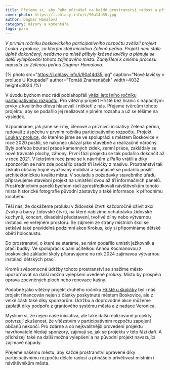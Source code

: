 ```yaml
---
title: Přejeme si, aby PaRo přinášel na každé prostranství radost a přívětivost
cover-photo: https://i.ohlasy.info/i/90a14d35.jpg
author: Dagmar Hamalová
category: názory a komentáře
tags: paro
---
```


*V prvním ročníku boskovického participativního rozpočtu zvítězil projekt Louka v proluce, za kterým stojí iniciativa Zelená peřina. Projekt není stále úplně dokončený, nedávno na místě přibyly krásné lavičky a plánuje se další vylepšování tohoto zajímavého místa. Zamyšlení k celému procesu napsala za Zelenou peřinu Dagmar Hamalová.*

{% photo src="https://i.ohlasy.info/i/90a14d35.jpg" caption="Nové lavičky v proluce U Koupadel" author="Tomáš Znamenáček" width=4032 height=3024 /%}

V úvodu bychom moc rádi poblahopřáli [vítězi letošního ročníku participativního rozpočtu](https://ohlasy.info/clanky/2023/12/vitez-paro.html). Pro vítězný projekt Hřiště bez hranic s nápaditými prvky z kvalitního dřeva hlasovali i někteří z nás. Přejeme tvůrcům tohoto projektu, aby se podařilo jej realizovat v plném rozsahu a už se těšíme na výsledek. 

Vzpomínáme, jak jsme se i my, členové a příznivci iniciativy Zelená peřina, radovali z úspěchu v prvním ročníku participativního rozpočtu. Projekt [Louka v proluce](https://boskovice.pincity.cz/participativni-projekt/12), do kterého jsme se ve spolupráci s městem Boskovice v roce 2020 pustili, se nakonec ukázal jako stavebně a realizačně náročný. Byly potřeba bourací práce kamenných zídek, zemní práce, zakládaly se nové travnaté plochy, záhony. První fázi projektu se tak podařilo dokončit až v roce 2021. V letošním roce jsme se k návrhům z PaRo vrátili a díky sponzorům se nám zde podařilo osadit tři lavičky z masivu. Prostranství tak získalo občany hojně využívaný mobiliář a současně se podařilo posílit architektonickou kvalitu místa. V souladu s požadavky stavebního úřadu připravujeme stavební projekt na umístění dvou až tří informačních panelů. Prostřednictvím panelů bychom rádi zprostředkovali návštěvníkům tohoto místa historické fotografie původní zástavby a také informace  k přírodnímu koloběhu. 

Těší nás, že dokážeme proluku v židovské čtvrti každoročně oživit akcí Zvuky a barvy židovské čtvrti, na které nabízíme ochutnávku židovské kuchyně, koncert, divadelní představení, tvořivé dílny nebo výtvarnou instalaci ve veřejném prostoru. Se zájmem ze strany místních škol se setkává také pravidelná podzimní akce Krokus, kdy si připomínáme dětské oběti holocaustu.

Do prostranství, o které se staráme, se nám podařilo umístit ježkovník a ptačí budky. Ve spolupráci s paní učitelkou Annou Kocmanovou z boskovické základní školy připravujeme na rok 2024 zajímavou výtvarnou instalaci dětských prací.   

Kromě svépomocné údržby tohoto prostranství se snažíme město upozorňovat na další možná vylepšení uvedené proluky. Místu by prospěla oprava zpevněných ploch nebo renovace kašny.

Podobně jako vítězný projekt druhého ročníku [Hřiště u školičky](https://boskovice.pincity.cz/participativni-projekt/108-obnova-hriste-u-skolicky-vedle-lazni) byl i náš projekt financován nejen z částky poskytnuté městem Boskovice, ale z velké části také díky sponzorům. Údržbu a doprovodné akce můžeme zaplatit díky podpoře z grantového systému města a z nadace Veronica.

Myslíme si, že nejen naše iniciativa, ale také další realizované projekty potvrzují zkušenost, že vítězstvím v participativním rozpočtu zapojení občanů nekončí. Pro zdárné a co nejkvalitnější provedení projektu navrhovatelé hledají sponzory, zajímají se, jak se projektu v této fázi daří. A přicházejí také na další možná vylepšení a na původní projekt navazující zajímavé nápady.

Přejeme našemu městu, aby každé prostranství upravené díky participativnímu rozpočtu dělalo radost a přinášelo přívětivost místním i návštěvníkům města.